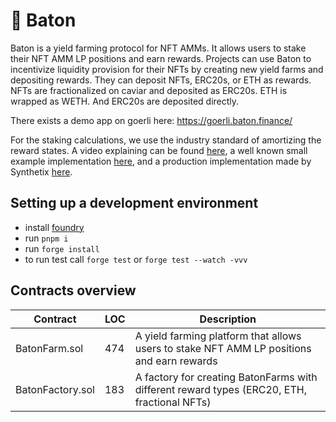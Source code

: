 # 👋 Baton

Baton is a yield farming protocol for NFT AMMs. It allows users to stake their NFT AMM LP positions and earn rewards.
Projects can use Baton to incentivize liquidity provision for their NFTs by creating new yield farms and depositing
rewards. They can deposit NFTs, ERC20s, or ETH as rewards. NFTs are fractionalized on caviar and deposited as ERC20s.
ETH is wrapped as WETH. And ERC20s are deposited directly.

There exists a demo app on goerli here: https://goerli.baton.finance/

For the staking calculations, we use the industry standard of amortizing the reward states. A video explaining can be
found [here](https://www.youtube.com/watch?v=b7F9q9Jsfvw), a well known small example implementation
[here](https://solidity-by-example.org/defi/staking-rewards/), and a production implementation made by Synthetix
[here](https://github.com/Synthetixio/synthetix/blob/develop/contracts/StakingRewards.sol).

## Setting up a development environment

- install [foundry](https://book.getfoundry.sh/getting-started/installation)
- run `pnpm i`
- run `forge install`
- to run test call `forge test` or `forge test --watch -vvv`

## Contracts overview

| Contract         | LOC | Description                                                                                 |
| ---------------- | --- | ------------------------------------------------------------------------------------------- |
| BatonFarm.sol    | 474 | A yield farming platform that allows users to stake NFT AMM LP positions and earn rewards   |
| BatonFactory.sol | 183 | A factory for creating BatonFarms with different reward types (ERC20, ETH, fractional NFTs) |
